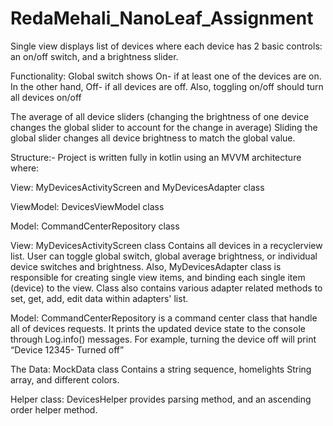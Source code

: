 # RedaMehali_NanoLeaf_Assignment
Single view displays list of devices where each device has 2 basic controls: an on/off switch, and a brightness slider.

Functionality: Global switch shows On- if at least one of the devices are on. In the other hand, Off- if all devices are off. Also, toggling on/off should turn all devices on/off

The average of all device sliders (changing the brightness of one device changes the global slider to account for the change in average) Sliding the global slider changes all device brightness to match the global value.

Structure:- Project is written fully in kotlin using an MVVM architecture where:

View: MyDevicesActivityScreen and MyDevicesAdapter class

ViewModel: DevicesViewModel class

Model: CommandCenterRepository class

View: MyDevicesActivityScreen class Contains all devices in a recyclerview list. User can toggle global switch, global average brightness, or individual device switches and brightness. Also, MyDevicesAdapter class is responsible for creating single view items, and binding each single item (device) to the view. Class also contains various adapter related methods to set, get, add, edit data within adapters' list.

Model: CommandCenterRepository is a command center class that handle all of devices requests. It prints the updated device state to the console through Log.info() messages. For example, turning the device off will print “Device 12345- Turned off”

The Data: MockData class Contains a string sequence, homelights String array, and different colors.

Helper class: DevicesHelper provides parsing method, and an ascending order helper method.
